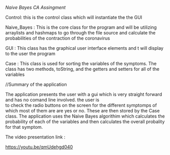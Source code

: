 *Naive Bayes CA Assingment*

Control: this is the control class which will instantiate the the GUI

Naive_Bayes : This is the core class for the program and will be utilizing arraylists and hashmaps to go 
through the file source and calculate the probabilities of the contraction of the coronavirus

GUI : This class has the graphical user interface elements and t will display to the user the program

Case : This class is used for sorting the variables of the symptoms. The class has two methods, toString, 
and the getters and setters for all of the variables


//Summary of the application

The application presents the user with a gui which is very straight forward and has no comand line involved. the user is  
to check the radio buttons on the screen for the different symptomps of which most of them are are yes or no. 
These are then stored by the Case class. The application uses the Naive Bayes algorithim which calculates the probability 
of each of the variables and then calculates the overall probality for that symptom.


The video presentation link : 

https://youtu.be/qmUdehgd040
